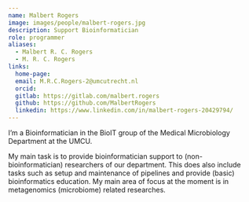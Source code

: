 ```yaml
---
name: Malbert Rogers
image: images/people/malbert-rogers.jpg
description: Support Bioinformatician
role: programmer
aliases: 
  - Malbert R. C. Rogers
  - M. R. C. Rogers
links:
  home-page:
  email: M.R.C.Rogers-2@umcutrecht.nl
  orcid:
  gitlab: https://gitlab.com/malbert.rogers
  github: https://github.com/MalbertRogers 
  linkedin: https://www.linkedin.com/in/malbert-rogers-20429794/
---
```


I’m a Bioinformatician in the BioIT group of the Medical Microbiology Department at the UMCU.

My main task is to provide bioinformatician support to (non-bioinformatician) researchers of our department. This does also include tasks such as setup and maintenance of pipelines and provide (basic) bioinformatics education. My main area of focus at the moment is in metagenomics (microbiome) related researches. 
